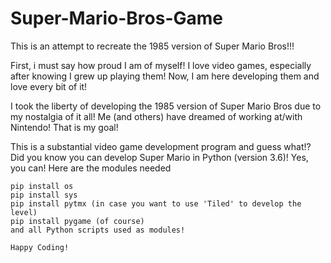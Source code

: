 # Super-Mario-Bros-Game
This is an attempt to recreate the 1985 version of Super Mario Bros!!! 

First, i must say how proud I am of myself! I love video games, especially after 
knowing I grew up playing them! Now, I am here developing them and love every 
bit of it! 

I took the liberty of developing the 1985 version of Super Mario Bros due to 
my nostalgia of it all! Me (and others) have dreamed of working 
at/with Nintendo! That is my goal! 

This is a substantial video game development program and guess what!? Did you 
know you can develop Super Mario in Python (version 3.6)! Yes, you can! Here are the modules needed

    pip install os
    pip install sys
    pip install pytmx (in case you want to use 'Tiled' to develop the level)
    pip install pygame (of course)
    and all Python scripts used as modules! 

    Happy Coding! 
